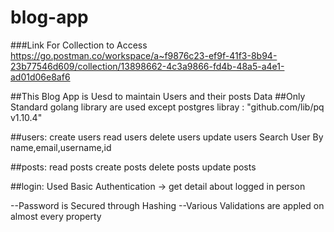 # blog-app
###Link For Collection to Access
https://go.postman.co/workspace/a~f9876c23-ef9f-41f3-8b94-23b77546d609/collection/13898662-4c3a9866-fd4b-48a5-a4e1-ad01d06e8af6

##This Blog App is Uesd to maintain Users and their posts Data
##Only Standard golang library are used except postgres libray : "github.com/lib/pq v1.10.4"  

##users:
create users
read users
delete users
update users
Search User By name,email,username,id

##posts:
read posts
create posts
delete posts
update posts

##login:
Used Basic Authentication -> get detail about logged in person

--Password is Secured through Hashing
--Various Validations are appled on almost every property
